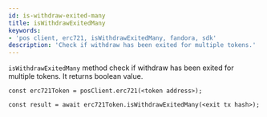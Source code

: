 ```yaml
---
id: is-withdraw-exited-many
title: isWithdrawExitedMany
keywords: 
- 'pos client, erc721, isWithdrawExitedMany, fandora, sdk'
description: 'Check if withdraw has been exited for multiple tokens.'
---
```


`isWithdrawExitedMany` method check if withdraw has been exited for multiple tokens. It returns boolean value.

```
const erc721Token = posClient.erc721(<token address>);

const result = await erc721Token.isWithdrawExitedMany(<exit tx hash>);

```
